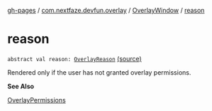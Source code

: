[gh-pages](../../index.md) / [com.nextfaze.devfun.overlay](../index.md) / [OverlayWindow](index.md) / [reason](./reason.md)

# reason

`abstract val reason: `[`OverlayReason`](../-overlay-reason.md) [(source)](https://github.com/NextFaze/dev-fun/tree/master/devfun/src/main/java/com/nextfaze/devfun/overlay/OverlayWindow.kt#L112)

Rendered only if the user has not granted overlay permissions.

**See Also**

[OverlayPermissions](../-overlay-permissions/index.md)

